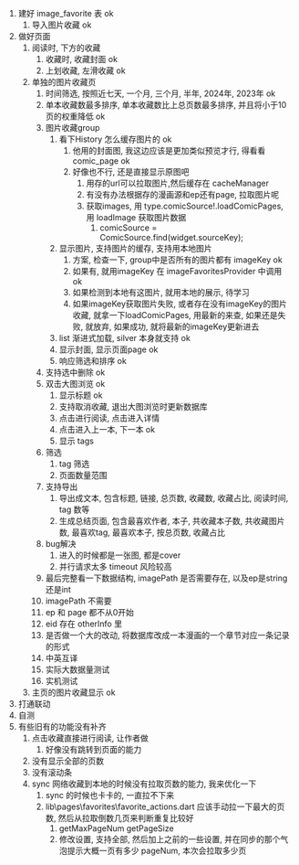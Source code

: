 1. 建好 image_favorite 表 ok
   1. 导入图片收藏 ok
2. 做好页面
   1. 阅读时, 下方的收藏
      1. 收藏时, 收藏封面 ok
      2. 上划收藏, 左滑收藏 ok
   2. 单独的图片收藏页
      1. 时间筛选, 按照近七天, 一个月, 三个月, 半年, 2024年, 2023年 ok
      2. 单本收藏数最多排序, 单本收藏数比上总页数最多排序, 并且将小于10页的权重降低 ok
      3. 图片收藏group
         1. 看下History 怎么缓存图片的 ok
            1. 他用的封面图, 我这边应该是更加类似预览才行, 得看看comic_page ok
            2. 好像也不行, 还是直接显示原图吧
               1. 用存的url可以拉取图片,然后缓存在 cacheManager
               2. 有没有办法根据存的漫画源和ep还有page, 拉取图片呢
               3. 获取images, 用 type.comicSource!.loadComicPages, 用 loadImage 获取图片数据
                  1. comicSource = ComicSource.find(widget.sourceKey);
         2. 显示图片, 支持图片的缓存, 支持用本地图片
            1. 方案, 检查一下, group中是否所有的图片都有 imageKey ok
            2. 如果有, 就用imageKey 在 imageFavoritesProvider 中调用 ok
            3. 如果检测到本地有这图片, 就用本地的展示, 待学习
            4. 如果imageKey获取图片失败, 或者存在没有imageKey的图片收藏, 就拿一下loadComicPages, 用最新的来查, 如果还是失败, 就放弃, 如果成功, 就将最新的imageKey更新进去
         3. list 渐进式加载, silver 本身就支持 ok
         4. 显示封面, 显示页面page ok
         5. 响应筛选和排序 ok
      4. 支持选中删除 ok
      5. 双击大图浏览 ok
         1. 显示标题 ok
         3. 支持取消收藏, 退出大图浏览时更新数据库
         4. 点击进行阅读, 点击进入详情
         5. 点击进入上一本, 下一本 ok
         6. 显示 tags
      6. 筛选
         1. tag 筛选
         2. 页面数量范围
      7. 支持导出
         1. 导出成文本, 包含标题, 链接, 总页数, 收藏数, 收藏占比, 阅读时间, tag 数等
         2. 生成总结页面, 包含最喜欢作者, 本子, 共收藏本子数, 共收藏图片数, 最喜欢tag, 最喜欢本子, 按总页数, 收藏占比
      8. bug解决
         1. 进入的时候都是一张图, 都是cover
         2. 并行请求太多 timeout 风险较高
      9.  最后完整看一下数据结构, imagePath 是否需要存在, 以及ep是string还是int
         1. imagePath 不需要
         2. ep 和 page 都不从0开始
         3. eid 存在 otherInfo 里
         4. 是否做一个大的改动, 将数据库改成一本漫画的一个章节对应一条记录的形式
      10. 中英互译
      11. 实际大数据量测试
      12. 实机测试
   3. 主页的图片收藏显示 ok
3. 打通联动
4. 自测
5. 有些旧有的功能没有补齐
   1. 点击收藏直接进行阅读, 让作者做
      1. 好像没有跳转到页面的能力
   2. 没有显示全部的页数
   3. 没有滚动条
   4. sync 网络收藏到本地的时候没有拉取页数的能力, 我来优化一下
      1. sync 的时候也卡卡的, 一直拉不下来
      2. lib\pages\favorites\favorite_actions.dart 应该手动拉一下最大的页数, 然后从拉取倒数几页来判断重复比较好
         1. getMaxPageNum getPageSize
         2. 修改设置, 支持全部, 然后加上之前的一些设置, 并在同步的那个气泡提示大概一页有多少 pageNum, 本次会拉取多少页